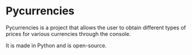 # Pycurrencies

Pycurrencies is a project that allows the user to obtain different types of prices for various currencies through the console.

It is made in Python and is open-source.
